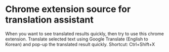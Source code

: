 # Chrome extension source for translation assistant

When you want to see translated results quickly, then try to use this chrome extension.
Translate selected text using Google Translate (English to Korean) and pop-up the translated result quickly. 
Shortcut: Ctrl+Shift+X
